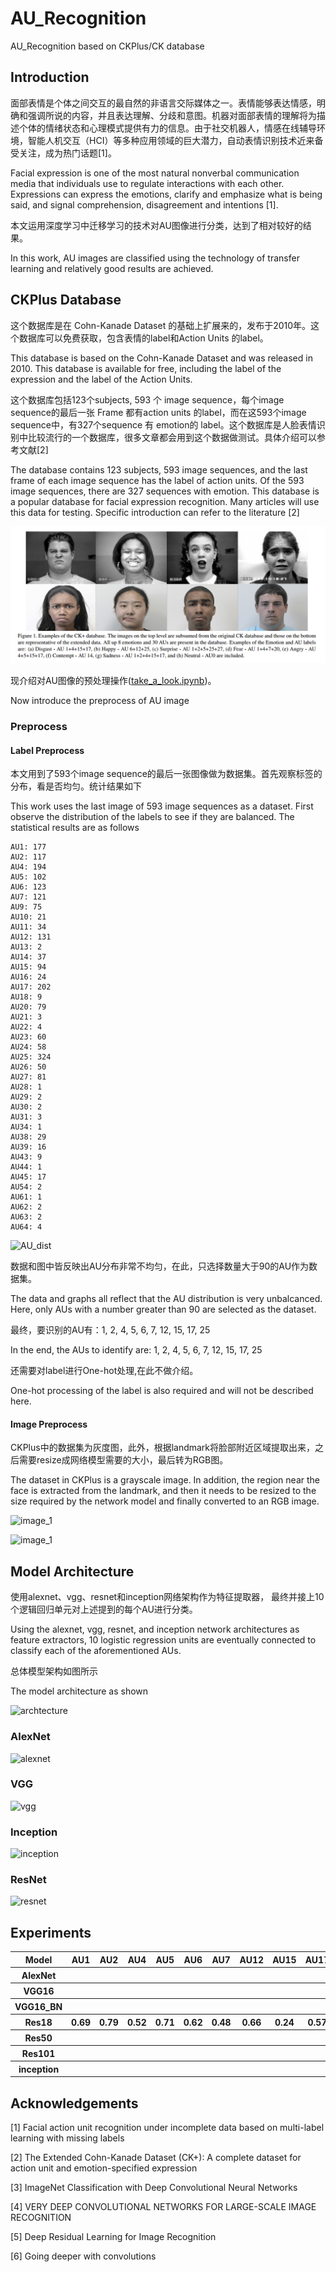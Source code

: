 # AU_Recognition
AU_Recognition based on CKPlus/CK database


## Introduction

面部表情是个体之间交互的最自然的非语言交际媒体之一。表情能够表达情感，明确和强调所说的内容，并且表达理解、分歧和意图。机器对面部表情的理解将为描述个体的情绪状态和心理模式提供有力的信息。由于社交机器人，情感在线辅导环境，智能人机交互（HCI）等多种应用领域的巨大潜力，自动表情识别技术近来备受关注，成为热门话题[1]。

Facial expression is one of the most natural nonverbal communication media that individuals use to regulate interactions with each other. Expressions can express the emotions, clarify and emphasize what is being said, and signal comprehension, disagreement and intentions [1]. 

本文运用深度学习中迁移学习的技术对AU图像进行分类，达到了相对较好的结果。

In this work, AU images are classified using the technology of transfer learning and relatively good results are achieved.



## CKPlus Database

这个数据库是在 Cohn-Kanade Dataset 的基础上扩展来的，发布于2010年。这个数据库可以免费获取，包含表情的label和Action Units 的label。

This database is based on the Cohn-Kanade Dataset and was released in 2010. This database is available for free, including the label of the expression and the label of the Action Units.

这个数据库包括123个subjects, 593 个 image sequence，每个image sequence的最后一张 Frame 都有action units 的label，而在这593个image sequence中，有327个sequence 有 emotion的 label。这个数据库是人脸表情识别中比较流行的一个数据库，很多文章都会用到这个数据做测试。具体介绍可以参考文献[2]

The database contains 123 subjects, 593 image sequences, and the last frame of each image sequence has the label of action units. Of the 593 image sequences, there are 327 sequences with emotion. This database is a popular database for facial expression recognition. Many articles will use this data for testing. Specific introduction can refer to the literature [2]

![AU.bmp](./images/au.bmp)

现介绍对AU图像的预处理操作([take_a_look.ipynb]())。

Now introduce the preprocess of AU image

### Preprocess

#### Label Preprocess

本文用到了593个image sequence的最后一张图像做为数据集。首先观察标签的分布，看是否均匀。统计结果如下

This work uses the last image of 593 image sequences as a dataset. First observe the distribution of the labels to see if they are balanced. The statistical results are as follows

```
AU1: 177
AU2: 117
AU4: 194
AU5: 102
AU6: 123
AU7: 121
AU9: 75
AU10: 21
AU11: 34
AU12: 131
AU13: 2
AU14: 37
AU15: 94
AU16: 24
AU17: 202
AU18: 9
AU20: 79
AU21: 3
AU22: 4
AU23: 60
AU24: 58
AU25: 324
AU26: 50
AU27: 81
AU28: 1
AU29: 2
AU30: 2
AU31: 3
AU34: 1
AU38: 29
AU39: 16
AU43: 9
AU44: 1
AU45: 17
AU54: 2
AU61: 1
AU62: 2
AU63: 2
AU64: 4
```
![AU_dist](../images/au_dist.bmp)

数据和图中皆反映出AU分布非常不均匀，在此，只选择数量大于90的AU作为数据集。

The data and graphs all reflect that the AU distribution is very unbalcanced. Here, only AUs with a number greater than 90 are selected as the dataset.


最终，要识别的AU有：1, 2, 4, 5, 6, 7, 12, 15, 17, 25

In the end, the AUs to identify are: 1, 2, 4, 5, 6, 7, 12, 15, 17, 25


还需要对label进行One-hot处理,在此不做介绍。

One-hot processing of the label is also required and will not be described here.

#### Image Preprocess

CKPlus中的数据集为灰度图，此外，根据landmark将脸部附近区域提取出来，之后需要resize成网络模型需要的大小，最后转为RGB图。

The dataset in CKPlus is a grayscale image. In addition, the region near the face is extracted from the landmark, and then it needs to be resized to the size required by the network model and finally converted to an RGB image.

![image_1](../images/au_image_1.png)

![image_1](../images/au_image_1_process.png)


## Model Architecture

使用alexnet、vgg、resnet和inception网络架构作为特征提取器， 最终并接上10个逻辑回归单元对上述提到的每个AU进行分类。

Using the alexnet, vgg, resnet, and inception network architectures as feature extractors, 10 logistic regression units are eventually connected to classify each of the aforementioned AUs.

总体模型架构如图所示

The model architecture as shown

![archtecture](../images/model_architecture.bmp)

### AlexNet

![alexnet](../images/alexnet.bmp)

### VGG

![vgg](../images/vgg.bmp)

### Inception

![inception](../images/inception.bmp)

### ResNet

![resnet](../images/resnet.bmp)


## Experiments

<table>
    <tr>
        <th>Model</th>
        <th>AU1</th>
        <th>AU2</th>
        <th>AU4</th>
        <th>AU5</th>
        <th>AU6</th>
        <th>AU7</th>
        <th>AU12</th>
        <th>AU15</th>
        <th>AU17</th>
        <th>AU25</th>
    </tr>
    <tr>
        <th>AlexNet</th>
        <th></th>
        <th></th>
        <th></th>
        <th></th>
        <th></th>
        <th></th>
        <th></th>
        <th></th>
        <th></th>
        <th></th>
    </tr>
    <tr>
        <th>VGG16</th>
        <th></th>
        <th></th>
        <th></th>
        <th></th>
        <th></th>
        <th></th>
        <th></th>
        <th></th>
        <th></th>
        <th></th>
    </tr>
    <tr>
        <th>VGG16_BN</th>
        <th></th>
        <th></th>
        <th></th>
        <th></th>
        <th></th>
        <th></th>
        <th></th>
        <th></th>
        <th></th>
        <th></th>
    </tr>
    <tr>
        <th>Res18</th>
        <th>0.69</th>
        <th>0.79</th>
        <th>0.52</th>
        <th>0.71</th>
        <th>0.62</th>
        <th>0.48</th>
        <th>0.66</th>
        <th>0.24</th>
        <th>0.57</th>
        <th>0.8</th>
    </tr>
    <tr>
        <th>Res50</th>
        <th></th>
        <th></th>
        <th></th>
        <th></th>
        <th></th>
        <th></th>
        <th></th>
        <th></th>
        <th></th>
        <th></th>
    </tr>
    <tr>
        <th>Res101</th>
        <th></th>
        <th></th>
        <th></th>
        <th></th>
        <th></th>
        <th></th>
        <th></th>
        <th></th>
        <th></th>
        <th></th>
    </tr>
    <tr>
        <th>inception</th>
        <th></th>
        <th></th>
        <th></th>
        <th></th>
        <th></th>
        <th></th>
        <th></th>
        <th></th>
        <th></th>
        <th></th>
    </tr>
</table>



## Acknowledgements

[1] Facial action unit recognition under incomplete data based on multi-label learning with missing labels

[2] The Extended Cohn-Kanade Dataset (CK+): A complete dataset for action unit and emotion-specified expression

[3] ImageNet Classification with Deep Convolutional Neural Networks

[4] VERY DEEP CONVOLUTIONAL NETWORKS FOR LARGE-SCALE IMAGE RECOGNITION

[5] Deep Residual Learning for Image Recognition

[6] Going deeper with convolutions
